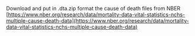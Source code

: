 Download and put in .dta.zip format the cause of death files from NBER
[https://www.nber.org/research/data/mortality-data-vital-statistics-nchs-multiple-cause-death-data](https://www.nber.org/research/data/mortality-data-vital-statistics-nchs-multiple-cause-death-data)

